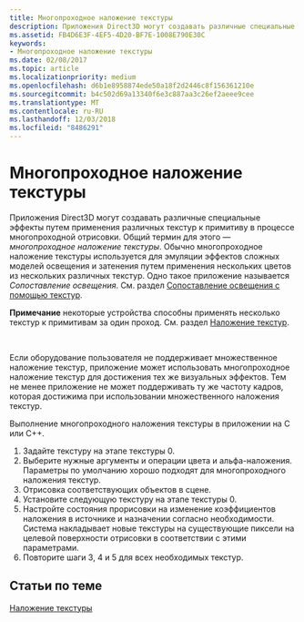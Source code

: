 ```yaml
---
title: Многопроходное наложение текстуры
description: Приложения Direct3D могут создавать различные специальные эффекты путем применения различных текстур к примитиву в процессе многопроходной отрисовки.
ms.assetid: FB4D6E3F-4EF5-4D20-BF7E-1008E790E30C
keywords:
- Многопроходное наложение текстуры
ms.date: 02/08/2017
ms.topic: article
ms.localizationpriority: medium
ms.openlocfilehash: d6b1e8958874ede50a18f2d2446c8f156361210e
ms.sourcegitcommit: b4c502d69a13340f6e3c887aa3c26ef2aeee9cee
ms.translationtype: MT
ms.contentlocale: ru-RU
ms.lasthandoff: 12/03/2018
ms.locfileid: "8486291"
---
```

# <a name="multipass-texture-blending"></a>Многопроходное наложение текстуры


Приложения Direct3D могут создавать различные специальные эффекты путем применения различных текстур к примитиву в процессе многопроходной отрисовки. Общий термин для этого — *многопроходное наложение текстуры*. Обычно многопроходное наложение текстуры используется для эмуляции эффектов сложных моделей освещения и затенения путем применения нескольких цветов из нескольких различных текстур. Одно такое приложение называется *Сопоставление освещения*. См. раздел [Сопоставление освещения с помощью текстур](light-mapping-with-textures.md).

**Примечание**  некоторые устройства способны применять несколько текстур к примитивам за один проход. См. раздел [Наложение текстур](texture-blending.md).

 

Если оборудование пользователя не поддерживает множественное наложение текстур, приложение может использовать многопроходное наложение текстур для достижения тех же визуальных эффектов. Тем не менее приложение не может поддерживать ту же частоту кадров, которая достижима при использовании множественного наложения текстур.

Выполнение многопроходного наложения текстуры в приложении на C или C++.

1.  Задайте текстуру на этапе текстуры 0.
2.  Выберите нужные аргументы и операции цвета и альфа-наложения. Параметры по умолчанию хорошо подходят для многопроходного наложения текстур.
3.  Отрисовка соответствующих объектов в сцене.
4.  Установите следующую текстуру на этапе текстуры 0.
5.  Настройте состояния прорисовки на изменение коэффициентов наложения в источнике и назначении согласно необходимости. Система накладывает новые текстуры на существующие пиксели на целевой поверхности отрисовки в соответствии с этими параметрами.
6.  Повторите шаги 3, 4 и 5 для всех необходимых текстур.

## <a name="span-idrelated-topicsspanrelated-topics"></a><span id="related-topics"></span>Статьи по теме


[Наложение текстуры](texture-blending.md)

 

 





